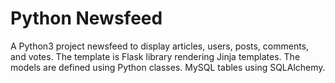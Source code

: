 # Python Newsfeed

A Python3 project newsfeed to display articles, users, posts, comments, and votes. The template is Flask library rendering Jinja templates. The models are defined using Python classes. MySQL tables using SQLAlchemy. 
